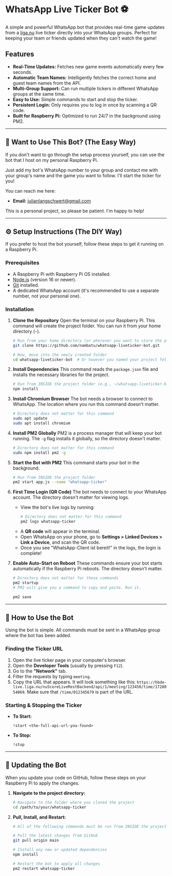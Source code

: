 # WhatsApp Live Ticker Bot ⚽

A simple and powerful WhatsApp bot that provides real-time game updates from a [liga.nu](https://www.google.com/search?q=http://liga.nu) live ticker directly into your WhatsApp groups. Perfect for keeping your team or friends updated when they can't watch the game\!

## Features

  * **Real-Time Updates:** Fetches new game events automatically every few seconds.
  * **Automatic Team Names:** Intelligently fetches the correct home and guest team names from the API.
  * **Multi-Group Support:** Can run multiple tickers in different WhatsApp groups at the same time.
  * **Easy to Use:** Simple commands to start and stop the ticker.
  * **Persistent Login:** Only requires you to log in once by scanning a QR code.
  * **Built for Raspberry Pi:** Optimized to run 24/7 in the background using PM2.

-----

## 🤝 Want to Use This Bot? (The Easy Way)

If you don't want to go through the setup process yourself, you can use the bot that I host on my personal Raspberry Pi.

Just add my bot's WhatsApp number to your group and contact me with your group's name and the game you want to follow. I'll start the ticker for you\!

You can reach me here:

  * **Email:** julianlangschwert@gmail.com

This is a personal project, so please be patient. I'm happy to help\!

-----

## ⚙️ Setup Instructions (The DIY Way)

If you prefer to host the bot yourself, follow these steps to get it running on a Raspberry Pi.

### Prerequisites

  * A Raspberry Pi with Raspberry Pi OS installed.
  * [Node.js](https://nodejs.org/en/) (version 16 or newer).
  * [Git](https://git-scm.com/) installed.
  * A dedicated WhatsApp account (it's recommended to use a separate number, not your personal one).

### Installation

1.  **Clone the Repository**
    Open the terminal on your Raspberry Pi. This command will create the project folder. You can run it from your home directory (`~`).

    ```bash
    # Run from your home directory (or wherever you want to store the project)
    git clone https://github.com/nambatu/whatsapp-liveticker-bot.git

    # Now, move into the newly created folder
    cd whatsapp-liveticker-bot  # Or however you named your project folde
    ```

2.  **Install Dependencies**
    This command reads the `package.json` file and installs the necessary libraries for the project.

    ```bash
    # Run from INSIDE the project folder (e.g., ~/whatsapp-liveticker-bot)
    npm install
    ```

3.  **Install Chromium Browser**
    The bot needs a browser to connect to WhatsApp. The location where you run this command doesn't matter.

    ```bash
    # Directory does not matter for this command
    sudo apt update
    sudo apt install chromium
    ```

4.  **Install PM2 Globally**
    PM2 is a process manager that will keep your bot running. The `-g` flag installs it globally, so the directory doesn't matter.

    ```bash
    # Directory does not matter for this command
    sudo npm install pm2 -g
    ```

5.  **Start the Bot with PM2**
    This command starts your bot in the background.

    ```bash
    # Run from INSIDE the project folder
    pm2 start app.js --name "whatsapp-ticker"
    ```

6.  **First Time Login (QR Code)**
    The bot needs to connect to your WhatsApp account. The directory doesn't matter for viewing logs.

      * View the bot's live logs by running:
        ```bash
        # Directory does not matter for this command
        pm2 logs whatsapp-ticker
        ```
      * A **QR code** will appear in the terminal.
      * Open WhatsApp on your phone, go to **Settings \> Linked Devices \> Link a Device**, and scan the QR code.
      * Once you see "WhatsApp-Client ist bereit\!" in the logs, the login is complete\!

7.  **Enable Auto-Start on Reboot**
    These commands ensure your bot starts automatically if the Raspberry Pi reboots. The directory doesn't matter.

    ```bash
    # Directory does not matter for these commands
    pm2 startup
    # PM2 will give you a command to copy and paste. Run it.

    pm2 save
    ```

-----

## 🤖 How to Use the Bot

Using the bot is simple. All commands must be sent in a WhatsApp group where the bot has been added.

### Finding the Ticker URL

1.  Open the live ticker page in your computer's browser.
2.  Open the **Developer Tools** (usually by pressing `F12`).
3.  Go to the **"Network"** tab.
4.  Filter the requests by typing `meeting`.
5.  Copy the URL that appears. It will look something like this: `https://hbde-live.liga.nu/nuScoreLiveRestBackend/api/1/meeting/123456/time/1728054069`. Make sure that `/time/012345679` is part of the URL.

### Starting & Stopping the Ticker

  * **To Start:**
    ```
    !start <the-full-api-url-you-found>
    ```
  * **To Stop:**
    ```
    !stop
    ```

-----

## 🔄 Updating the Bot

When you update your code on GitHub, follow these steps on your Raspberry Pi to apply the changes.

1.  **Navigate to the project directory:**

    ```bash
    # Navigate to the folder where you cloned the project
    cd /path/to/your/whatsapp-ticker
    ```

2.  **Pull, Install, and Restart:**

    ```bash
    # All of the following commands must be run from INSIDE the project folder

    # Pull the latest changes from GitHub
    git pull origin main

    # Install any new or updated dependencies
    npm install

    # Restart the bot to apply all changes
    pm2 restart whatsapp-ticker
    ```
